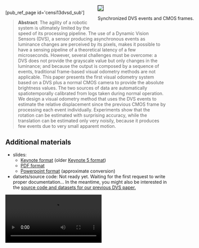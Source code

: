 



<div style='float:right; margin-right: -6em'>
    <img style='border: solid 1px black;' src="https://censi.science/pub/research/2013-dvsd/events.gif"/>
    <p class='caption'>
        Synchronized DVS events and CMOS frames.
    </p>
</div>

[pub_ref_page id='censi13dvsd_sub']

> **Abstract**: The agility of a robotic system is ultimately limited by the speed of its processing pipeline. The use of a Dynamic Vision Sensors (DVS), a sensor producing asynchronous events as luminance changes are perceived by its pixels, makes it possible to have a sensing pipeline of a theoretical latency of a few microseconds. However, several challenges must be overcome: a DVS does not provide the grayscale value but only changes in the luminance; and because the output is composed by a sequence of events, traditional frame-based visual odometry methods are not applicable. This paper presents the first visual odometry system based on a DVS plus a normal CMOS camera to provide the absolute brightness values. The two sources of data are automatically spatiotemporally calibrated from logs taken during normal operation. We design a visual odometry method that uses the DVS events to estimate the relative displacement since the previous CMOS frame by processing each event individually. Experiments show that the rotation can be estimated with surprising accuracy, while the translation can be estimated only very noisily, because it produces few events due to very small apparent motion.

## Additional materials

- slides:
  - [Keynote format][k6] (older [Keynote 5 format][k5])
  - [PDF format][pdf]
  - [Powerpoint format][pptx] (approximate conversion)
- datsets/source code:  Not ready yet. Waiting for the first request to write proper documentation... In the meantime, you might also be interested in the [source code and datasets for our previous DVS paper.][prev]

[prev]: https://purl.org/censi/2013/dvs

[k6]: https://censi.science/pub/research/2013-dvsd/201405-icra15-dvsd.key.zip
[k5]: https://censi.science/pub/research/2013-dvsd/201405-icra15-dvsd.k5.key
[pdf]: https://censi.science/pub/research/2013-dvsd/201405-icra15-dvsd.pdf
[pptx]: https://censi.science/pub/research/2013-dvsd/201405-icra15-dvsd.pptx



<div class="flowplayer">
   <video src="https://censi.science/pub/research/2013-dvsd/pg_dvs_vo1.dvs_vo1.avel.mp4"></video>
</div>


